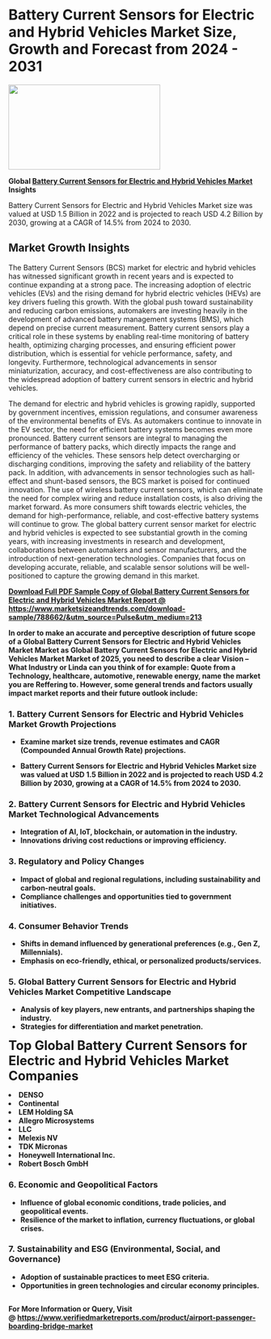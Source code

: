<H1>Battery Current Sensors for Electric and Hybrid Vehicles Market Size, Growth and Forecast from 2024 - 2031</H1><img class="aligncenter size-medium wp-image-584254" src="https://thirdeyenews.in/wp-content/uploads/2024/09/Global-Market-Research-300x168.jpeg" alt="" width="300" height="168" /><p><strong>Global&nbsp;<a href="https://www.marketsizeandtrends.com/download-sample/788662/&amp;utm_source=Pulse&amp;utm_medium=213">Battery Current Sensors for Electric and Hybrid Vehicles Market</a> Insights</strong></p><p>Battery Current Sensors for Electric and Hybrid Vehicles Market size was valued at USD 1.5 Billion in 2022 and is projected to reach USD 4.2 Billion by 2030, growing at a CAGR of 14.5% from 2024 to 2030.</p><p><h2>Market Growth Insights</h2> <p>The Battery Current Sensors (BCS) market for electric and hybrid vehicles has witnessed significant growth in recent years and is expected to continue expanding at a strong pace. The increasing adoption of electric vehicles (EVs) and the rising demand for hybrid electric vehicles (HEVs) are key drivers fueling this growth. With the global push toward sustainability and reducing carbon emissions, automakers are investing heavily in the development of advanced battery management systems (BMS), which depend on precise current measurement. Battery current sensors play a critical role in these systems by enabling real-time monitoring of battery health, optimizing charging processes, and ensuring efficient power distribution, which is essential for vehicle performance, safety, and longevity. Furthermore, technological advancements in sensor miniaturization, accuracy, and cost-effectiveness are also contributing to the widespread adoption of battery current sensors in electric and hybrid vehicles.</p> <p><strong><a href="#"></a></strong></p> <p>The demand for electric and hybrid vehicles is growing rapidly, supported by government incentives, emission regulations, and consumer awareness of the environmental benefits of EVs. As automakers continue to innovate in the EV sector, the need for efficient battery systems becomes even more pronounced. Battery current sensors are integral to managing the performance of battery packs, which directly impacts the range and efficiency of the vehicles. These sensors help detect overcharging or discharging conditions, improving the safety and reliability of the battery pack. In addition, with advancements in sensor technologies such as hall-effect and shunt-based sensors, the BCS market is poised for continued innovation. The use of wireless battery current sensors, which can eliminate the need for complex wiring and reduce installation costs, is also driving the market forward. As more consumers shift towards electric vehicles, the demand for high-performance, reliable, and cost-effective battery systems will continue to grow. The global battery current sensor market for electric and hybrid vehicles is expected to see substantial growth in the coming years, with increasing investments in research and development, collaborations between automakers and sensor manufacturers, and the introduction of next-generation technologies. Companies that focus on developing accurate, reliable, and scalable sensor solutions will be well-positioned to capture the growing demand in this market. <p><strong><a href="#"></p><p><span class=""><strong>Download Full PDF Sample Copy of Global Battery Current Sensors for Electric and Hybrid Vehicles Market Report</strong> @ <a href="https://www.marketsizeandtrends.com/download-sample/788662/&amp;utm_source=Pulse&amp;utm_medium=213" target="_blank">https://www.marketsizeandtrends.com/download-sample/788662/&amp;utm_source=Pulse&amp;utm_medium=213</a></span></p><p>In order to make an accurate and perceptive description of future scope of a Global&nbsp;Battery Current Sensors for Electric and Hybrid Vehicles Market Market as Global&nbsp;Battery Current Sensors for Electric and Hybrid Vehicles Market Market of 2025, you need to describe a clear Vision &ndash; What Industry or Linda can you think of for example: Quote from a Technology, healthcare, automotive, renewable energy, name the market you are Reffering to. However, some general trends and factors usually impact market reports and their future outlook include:</p><h3>1.&nbsp;<strong>Battery Current Sensors for Electric and Hybrid Vehicles Market Growth Projections</strong></h3><ul><li>Examine market size trends, revenue estimates and CAGR (Compounded Annual Growth Rate) projections.</li><li><p>Battery Current Sensors for Electric and Hybrid Vehicles Market size was valued at USD 1.5 Billion in 2022 and is projected to reach USD 4.2 Billion by 2030, growing at a CAGR of 14.5% from 2024 to 2030.</p></li></ul><h3>2.&nbsp;<strong>Battery Current Sensors for Electric and Hybrid Vehicles Market Technological Advancements</strong></h3><ul><li>Integration of AI, IoT, blockchain, or automation in the industry.</li><li>Innovations driving cost reductions or improving efficiency.</li></ul><h3>3.&nbsp;<strong>Regulatory and Policy Changes</strong></h3><ul><li>Impact of global and regional regulations, including sustainability and carbon-neutral goals.</li><li>Compliance challenges and opportunities tied to government initiatives.</li></ul><h3>4.&nbsp;<strong>Consumer Behavior Trends</strong></h3><ul><li>Shifts in demand influenced by generational preferences (e.g., Gen Z, Millennials).</li><li>Emphasis on eco-friendly, ethical, or personalized products/services.</li></ul><h3>5.&nbsp;<strong>Global Battery Current Sensors for Electric and Hybrid Vehicles Market Competitive Landscape</strong></h3><ul><li>Analysis of key players, new entrants, and partnerships shaping the industry.</li><li>Strategies for differentiation and market penetration.</li></ul><p data-pm-slice="1 1 []"><span style="color: inherit; font-family: inherit; font-size: 25px;">Top Global Battery Current Sensors for Electric and Hybrid Vehicles Market Companies</span></p><div class="" data-test-id=""><p><li>DENSO</li><li> Continental</li><li> LEM Holding SA</li><li> Allegro Microsystems</li><li> LLC</li><li> Melexis NV</li><li> TDK Micronas</li><li> Honeywell International Inc.</li><li> Robert Bosch GmbH</li></p></div><h3>6.&nbsp;<strong>Economic and Geopolitical Factors</strong></h3><ul><li>Influence of global economic conditions, trade policies, and geopolitical events.</li><li>Resilience of the market to inflation, currency fluctuations, or global crises.</li></ul><h3>7.&nbsp;<strong>Sustainability and ESG (Environmental, Social, and Governance)</strong></h3><ul><li>Adoption of sustainable practices to meet ESG criteria.</li><li>Opportunities in green technologies and circular economy principles.</li></ul><h2><strong style="font-size: 14px;">For More Information or Query, Visit @&nbsp;</strong><a style="background-color: #ffffff; font-size: 14px;" href="https://www.marketsizeandtrends.com/report/battery-current-sensors-for-electric-and-hybrid-vehicles-market/" target="_blank">https://www.verifiedmarketreports.com/product/airport-passenger-boarding-bridge-market</a></h2>
